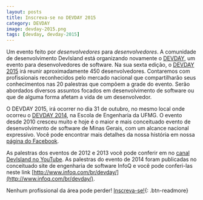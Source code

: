 ```yaml
---
layout: posts
title: Inscreva-se no DEVDAY 2015
category: DEVDAY
image: devday-2015.png
tags: [devday, devday-2015]
---
```


Um evento feito por *desenvolvedores* para *desenvolvedores*.
A comunidade de desenvolvimento DevIsland está organizando novamente o [DEVDAY](http://devday.devisland.com), um evento para desenvolvedores de software.
Na sua sexta edição, o [DEVDAY 2015](http://devday.devisland.com) irá reunir aproximadamente 450 desenvolvedores.
Contaremos com profissionais reconhecidos pelo mercado nacional que compartilharão seus conhecimentos nas 20 palestras que compõem a grade do evento.
Serão abordados diversos assuntos focados em desenvolvimento de software ou que de alguma forma afetam a vida de um desenvolvedor.

O DEVDAY 2015, irá ocorrer no dia 31 de outubro, no mesmo local onde ocorreu o [DEVDAY 2014](http://devday.devisland.com/2014), na Escola de Engenharia da UFMG.
O evento desde 2010 cresceu muito e hoje é o maior e mais conceituado evento de desenvolvimento de software de Minas Gerais, com um alcance nacional expressivo.
Você pode encontrar mais detalhes da nossa história em nossa [página do Facebook](http://facebook.com/DevIsland).

As palestras dos eventos de 2012 e 2013 você pode conferir em no [canal DevIsland no YouTube](http://youtube.com/DevIsland).
As palestras do evento de 2014 foram publicadas no conceituado site de engenharia de software InfoQ e você pode conferi-las neste link [http://www.infoq.com/br/devday/](http://www.infoq.com/br/devday/).

Nenhum profissional da área pode perder! [Inscreva-se!](http://devday.devisland.com){: .btn-readmore}
